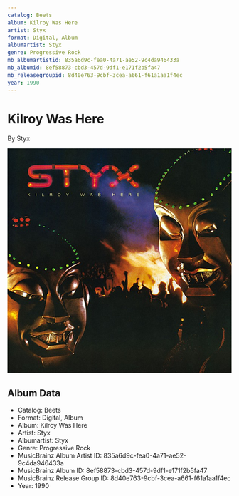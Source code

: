 ```yaml
---
catalog: Beets
album: Kilroy Was Here
artist: Styx
format: Digital, Album
albumartist: Styx
genre: Progressive Rock
mb_albumartistid: 835a6d9c-fea0-4a71-ae52-9c4da946433a
mb_albumid: 8ef58873-cbd3-457d-9df1-e171f2b5fa47
mb_releasegroupid: 8d40e763-9cbf-3cea-a661-f61a1aa1f4ec
year: 1990
---
```


# Kilroy Was Here

By Styx

![](../../assets/beetscovers/Styx-Kilroy_Was_Here.jpg)

## Album Data

- Catalog: Beets
- Format: Digital, Album
- Album: Kilroy Was Here
- Artist: Styx
- Albumartist: Styx
- Genre: Progressive Rock
- MusicBrainz Album Artist ID: 835a6d9c-fea0-4a71-ae52-9c4da946433a
- MusicBrainz Album ID: 8ef58873-cbd3-457d-9df1-e171f2b5fa47
- MusicBrainz Release Group ID: 8d40e763-9cbf-3cea-a661-f61a1aa1f4ec
- Year: 1990


